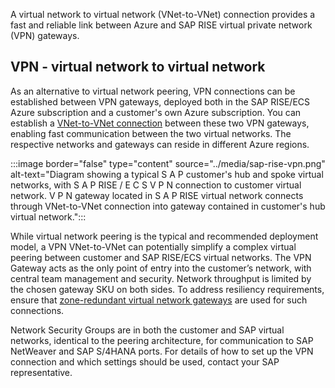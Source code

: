 A virtual network to virtual network (VNet-to-VNet) connection provides a fast and reliable link between Azure and SAP RISE virtual private network (VPN) gateways.

## VPN - virtual network to virtual network

As an alternative to virtual network peering, VPN connections can be established between VPN gateways, deployed both in the SAP RISE/ECS Azure subscription and a customer's own Azure subscription. You can establish a [VNet-to-VNet connection](/azure/vpn-gateway/vpn-gateway-howto-vnet-vnet-resource-manager-portal) between these two VPN gateways, enabling fast communication between the two virtual networks. The respective networks and gateways can reside in different Azure regions.

:::image border="false" type="content" source="../media/sap-rise-vpn.png" alt-text="Diagram showing a typical S A P customer's hub and spoke virtual networks, with S A P RISE / E C S V P N connection to customer virtual network. V P N gateway located in S A P RISE virtual network connects through VNet-to-VNet connection into gateway contained in customer's hub virtual network.":::

While virtual network peering is the typical and recommended deployment model, a VPN VNet-to-VNet can potentially simplify a complex virtual peering between customer and SAP RISE/ECS virtual networks. The VPN Gateway acts as the only point of entry into the customer’s network, with central team management and security. Network throughput is limited by the chosen gateway SKU on both sides. To address resiliency requirements, ensure that [zone-redundant virtual network gateways](/azure/vpn-gateway/about-zone-redundant-vnet-gateways) are used for such connections.

Network Security Groups are in both the customer and SAP virtual networks, identical to the peering architecture, for communication to SAP NetWeaver and SAP S/4HANA ports. For details of how to set up the VPN connection and which settings should be used, contact your SAP representative.
